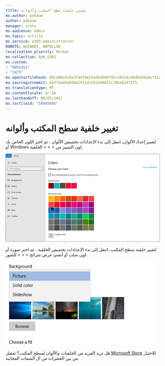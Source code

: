 ```yaml
---
title: تغيير خلفية سطح المكتب وألوانه
ms.author: pebaum
author: pebaum
manager: scotv
ms.audience: Admin
ms.topic: article
ms.service: o365-administration
ROBOTS: NOINDEX, NOFOLLOW
localization_priority: Normal
ms.collection: Adm_O365
ms.custom:
- "9001451"
- "3475"
ms.openlocfilehash: 8dce08c019e3f49fb6254dbd98d792c107e4c96dbd36a0cf11aff70e171e7649
ms.sourcegitcommit: b5f7da89a650d2915dc652449623c78be6247175
ms.translationtype: MT
ms.contentlocale: ar-SA
ms.lasthandoff: 08/05/2021
ms.locfileid: "54045695"
---
```

# <a name="change-your-desktop-background-and-colors"></a>تغيير خلفية سطح المكتب وألوانه

لتغيير إعداد الألوان، انتقل إلى بدء الإعدادات تخصيص الألوان ، ثم اختر اللون الخاص بك أو Windows لون التمييز من  >    >    >  الخلفية.

![تخصيص الألوان في Windows.](media/windows-personalization-colors.png)

لتغيير خلفية سطح المكتب، انتقل إلى بدء الإعدادات تخصيص الخلفية ، ثم اختر صورة أو لون صلب أو أنشئ عرض شرائح  >    >    >  للصور. 

![يمكنك تغيير Windows سطح المكتب.](media/windows-desktop-background.png)

هل تريد المزيد من الخلفيات والألوان لسطح المكتب؟ تفضل [Microsoft Store](https://www.microsoft.com/store/collections/windowsthemes) للاختيار من بين العشرات من ال السمات المجانية.
